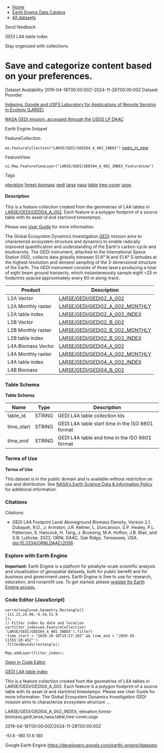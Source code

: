 



* [Home](https://developers.google.com/)
* [Earth Engine Data Catalog](https://developers.google.com/earth-engine/datasets)
* [All datasets](https://developers.google.com/earth-engine/datasets/catalog)





 
 
 Send feedback
 
 

GEDI L4A table index


 
 Stay organized with collections
 

 
 Save and categorize content based on your preferences.
======================================================================================================================








Dataset Availability
2019\-04\-18T00:00:00Z–2024\-11\-28T00:00:00Z
Dataset Provider


[Indexing: Google and USFS Laboratory for Applications of Remote Sensing in Ecology (LARSE)](https://www.fs.usda.gov/)


[NASA GEDI mission, accessed through the USGS LP DAAC](https://daac.ornl.gov/GEDI/guides/GEDI_L4A_AGB_Density_V2_1.html)



Earth Engine Snippet

FeatureCollection
  


`ee.FeatureCollection("LARSE/GEDI/GEDI04_A_002_INDEX")` 
[open\_in\_new](https://code.earthengine.google.com/?scriptPath=Examples:Datasets/LARSE/LARSE_GEDI_GEDI04_A_002_INDEX)



 
 
 
 FeatureView
   


`ui.Map.FeatureViewLayer("LARSE/GEDI/GEDI04_A_002_INDEX_FeatureView")` 





Tags


[elevation](/earth-engine/datasets/tags/elevation)
[forest\-biomass](/earth-engine/datasets/tags/forest-biomass)
[gedi](/earth-engine/datasets/tags/gedi)
[larse](/earth-engine/datasets/tags/larse)
[nasa](/earth-engine/datasets/tags/nasa)
[table](/earth-engine/datasets/tags/table)
[tree\-cover](/earth-engine/datasets/tags/tree-cover)
[usgs](/earth-engine/datasets/tags/usgs)








#### Description



This is a feature collection created from the geometries of L4A tables in
[LARSE/GEDI/GEDI04\_A\_002](/earth-engine/datasets/catalog/LARSE_GEDI_GEDI04_A_002). Each feature is
a polygon footprint of a source table with its asset id and start/end
timestamps.


Please see [User Guide](https://daac.ornl.gov/GEDI/guides/GEDI_L4A_AGB_Density_V2_1.html)
for more information.


The Global Ecosystem Dynamics Investigation [GEDI](https://gedi.umd.edu/)
mission aims to characterize ecosystem structure and dynamics to enable
radically improved quantification and understanding of the Earth's carbon cycle
and biodiversity. The GEDI instrument, attached to the International Space
Station (ISS), collects data globally between 51\.6° N and 51\.6° S
latitudes at the highest resolution and densest sampling of the
3\-dimensional structure of the Earth. The GEDI instrument consists of three
lasers producing a total of eight beam ground transects, which instantaneously
sample eight \~25 m footprints spaced approximately every 60 m along\-track.




| Product | Description |
| --- | --- |
| L2A Vector | [LARSE/GEDI/GEDI02\_A\_002](/earth-engine/datasets/catalog/LARSE_GEDI_GEDI02_A_002) |
| L2A Monthly raster | [LARSE/GEDI/GEDI02\_A\_002\_MONTHLY](/earth-engine/datasets/catalog/LARSE_GEDI_GEDI02_A_002_MONTHLY) |
| L2A table index | [LARSE/GEDI/GEDI02\_A\_002\_INDEX](/earth-engine/datasets/catalog/LARSE_GEDI_GEDI02_A_002_INDEX) |
| L2B Vector | [LARSE/GEDI/GEDI02\_B\_002](/earth-engine/datasets/catalog/LARSE_GEDI_GEDI02_B_002) |
| L2B Monthly raster | [LARSE/GEDI/GEDI02\_B\_002\_MONTHLY](/earth-engine/datasets/catalog/LARSE_GEDI_GEDI02_B_002_MONTHLY) |
| L2B table index | [LARSE/GEDI/GEDI02\_B\_002\_INDEX](/earth-engine/datasets/catalog/LARSE_GEDI_GEDI02_B_002_INDEX) |
| L4A Biomass Vector | [LARSE/GEDI/GEDI04\_A\_002](/earth-engine/datasets/catalog/LARSE_GEDI_GEDI04_A_002) |
| L4A Monthly raster | [LARSE/GEDI/GEDI04\_A\_002\_MONTHLY](/earth-engine/datasets/catalog/LARSE_GEDI_GEDI04_A_002_MONTHLY) |
| L4A table index | [LARSE/GEDI/GEDI04\_A\_002\_INDEX](/earth-engine/datasets/catalog/LARSE_GEDI_GEDI04_A_002_INDEX) |
| L4B Biomass | [LARSE/GEDI/GEDI04\_B\_002](/earth-engine/datasets/catalog/LARSE_GEDI_GEDI04_B_002) |





### Table Schema


**Table Schema**




| Name | Type | Description |
| --- | --- | --- |
| table\_id | STRING | GEDI L4A table collection Ids |
| time\_start | STRING | GEDI L4A table start time in the ISO 8601 format |
| time\_end | STRING | GEDI L4A table end time in the ISO 8601 format |




### Terms of Use


**Terms of Use**


This dataset is in the public domain and is available
without restriction on use and distribution. See [NASA's
Earth Science Data \& Information Policy](https://www.earthdata.nasa.gov/engage/open-data-services-and-software/data-and-information-policy)
for additional information.




### Citations



Citations:
* GEDI L4A Footprint Level Aboveground Biomass Density, Version 2\.1\.
Dubayah, R.O., J. Armston, J.R. Kellner, L. Duncanson, S.P. Healey,
P.L. Patterson, S. Hancock, H. Tang, J. Bruening, M.A. Hofton, J.B. Blair,
and S.B. Luthcke. 2022\. ORNL DAAC, Oak Ridge, Tennessee, USA.
[doi:10\.3334/ORNLDAAC/2056](https://doi.org/10.3334/ORNLDAAC/2056)





### Explore with Earth Engine


**Important:** 
 Earth Engine is a platform for petabyte\-scale scientific analysis and visualization of
 geospatial datasets, both for public benefit and for business and government users.
 Earth Engine is free to use for research, education, and nonprofit use. To get started, please
 [register for Earth Engine access.](https://console.cloud.google.com/earth-engine)



### Code Editor (JavaScript)



```
varrectangle=ee.Geometry.Rectangle([
-111.22,24.06,-6.54,51.9
]);
// Filter index by date and location
varfilter_index=ee.FeatureCollection(
'LARSE/GEDI/GEDI04_A_002_INDEX').filter(
'time_start > "2020-10-10T15:57:18Z" && time_end < "2020-10-11T01:20:45Z"')
.filterBounds(rectangle);

Map.addLayer(filter_index);
```



[Open in Code Editor](https://code.earthengine.google.com/?scriptPath=Examples:Datasets/LARSE/LARSE_GEDI_GEDI04_A_002_INDEX)


[GEDI L4A table index](/earth-engine/datasets/catalog/LARSE_GEDI_GEDI04_A_002_INDEX)

This is a feature collection created from the geometries of L4A tables in LARSE/GEDI/GEDI04\_A\_002\. Each feature is a polygon footprint of a source table with its asset id and start/end timestamps. Please see User Guide for more information. The Global Ecosystem Dynamics Investigation GEDI mission aims to characterize ecosystem structure …

 LARSE/GEDI/GEDI04\_A\_002\_INDEX,
 elevation,forest\-biomass,gedi,larse,nasa,table,tree\-cover,usgs

2019\-04\-18T00:00:00Z/2024\-11\-28T00:00:00Z



 \-51\.6 \-180 51\.6 180
 



Google Earth Engine
https://developers.google.com/earth\-engine/datasets








